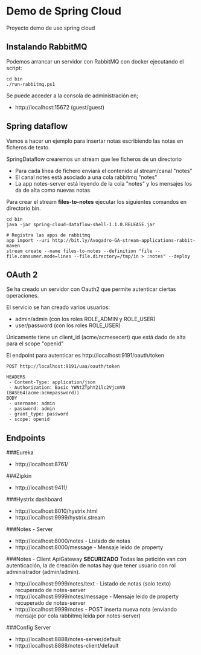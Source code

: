 # Demo de Spring Cloud
Proyecto demo de uso spring cloud

## Instalando RabbitMQ
Podemos arrancar un servidor con RabbitMQ con docker ejecutando el script:

    cd bin
    ./run-rabbitmq.ps1

Se puede acceder a la consola de administración en;
+ http://localhost:15672 (guest/guest)


## Spring dataflow
Vamos a hacer un ejemplo para insertar notas escribiendo las notas en ficheros de texto.

SpringDataflow crearemos un stream que lee ficheros de un directorio
 + Para cada línea de fichero enviará el contenido al stream/canal "notes"
 + El canal notes está asociado a una cola rabbitmq "notes"
 + La app notes-server está leyendo de la cola "notes" y los mensajes los da de alta como nuevas notas

Para crear el stream **files-to-notes** ejecutar los siguientes comandos en directorio bin.

    cd bin
    java -jar spring-cloud-dataflow-shell-1.1.0.RELEASE.jar
    
    # Registra las apps de rabbitmq
    app import --uri http://bit.ly/Avogadro-GA-stream-applications-rabbit-maven
    stream create --name files-to-notes --definition "file --file.consumer.mode=lines --file.directory=/tmp/in > :notes" --deploy

## OAuth 2

Se ha creado un servidor con Oauth2 que permite autenticar ciertas operaciones.

El servicio se han creado varios usuarios:
+ admin/admin (con los roles ROLE_ADMIN y ROLE_USER)
+ user/password (con los roles ROLE_USER)

Únicamente tiene un client_id (acme/acmesecert) que está dado de alta para el scope "openid"

El endpoint para autenticar es http://localhost:9191/oauth/token

    POST http://localhost:9191/uaa/oauth/token
    
    HEADERS
     - Content-Type: application/json
     - Authorization: Basic YWNtZTphY21lc2VjcmV0 (BASE64(acme:acmepassword))
    BODY
     - username: admin
     - password: admin
     - grant_type: password
     - scope: openid

## Endpoints

###Eureka
+ http://localhost:8761/

###Zipkin
+ http://localhost:9411/

###Hystrix dashboard
+ http://localhost:8010/hystrix.html
+ http://localhost:9999/hystrix.stream

###Notes - Server
+ http://localhost:8000/notes - Listado de notas
+ http://localhost:8000/message - Mensaje leido de property

###Notes - Client ApiGateway 
**SECURIZADO** Todas las petición van con autenticación, la de creación de notas hay que tener usuario con rol 
administrador (admin/admin).

+ http://localhost:9999/notes/text - Listado de notas (solo texto) recuperado de notes-server
+ http://localhost:9999/notes/message - Mensaje leido de property recuperado de notes-server
+ http://localhost:9999/notes - POST inserta nueva nota (enviando mensaje por cola rabbitmq leida por notes-server)

###Config Server
+ http://localhost:8888/notes-server/default
+ http://localhost:8888/notes-client/default